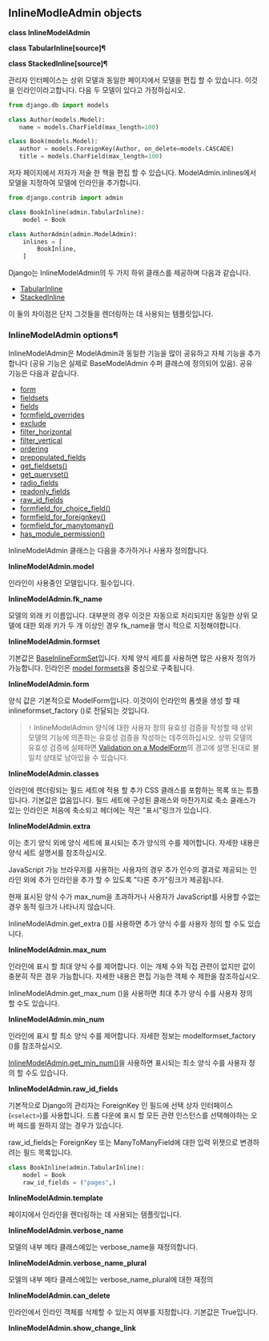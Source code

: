 ## InlineModleAdmin objects

**class InlineModelAdmin**

**class TabularInline[source]¶**

**class StackedInline[source]¶**

관리자 인터페이스는 상위 모델과 동일한 페이지에서 모델을 편집 할 수 있습니다. 이것을 인라인이라고합니다. 다음 두 모델이 있다고 가정하십시오.

``` python
from django.db import models

class Author(models.Model):
   name = models.CharField(max_length=100)

class Book(models.Model):
   author = models.ForeignKey(Author, on_delete=models.CASCADE)
   title = models.CharField(max_length=100)
```
저자 페이지에서 저자가 저술 한 책을 편집 할 수 있습니다. ModelAdmin.inlines에서 모델을 지정하여 모델에 인라인을 추가합니다.

``` python
from django.contrib import admin

class BookInline(admin.TabularInline):
    model = Book

class AuthorAdmin(admin.ModelAdmin):
    inlines = [
        BookInline,
    ]
```
Django는 InlineModelAdmin의 두 가지 하위 클래스를 제공하며 다음과 같습니다.

* [TabularInline](https://docs.djangoproject.com/en/2.2/ref/contrib/admin/#django.contrib.admin.TabularInline)
* [StackedInline](https://docs.djangoproject.com/en/2.2/ref/contrib/admin/#django.contrib.admin.StackedInline)

이 둘의 차이점은 단지 그것들을 렌더링하는 데 사용되는 템플릿입니다.

### InlineModelAdmin options¶

InlineModelAdmin은 ModelAdmin과 동일한 기능을 많이 공유하고 자체 기능을 추가합니다 (공유 기능은 실제로 BaseModelAdmin 수퍼 클래스에 정의되어 있음). 공유 기능은 다음과 같습니다.

* [form](https://docs.djangoproject.com/en/2.2/ref/contrib/admin/#django.contrib.admin.InlineModelAdmin.form)
* [fieldsets](https://docs.djangoproject.com/en/2.2/ref/contrib/admin/#django.contrib.admin.ModelAdmin.fieldsets)
* [fields](https://docs.djangoproject.com/en/2.2/ref/contrib/admin/#django.contrib.admin.ModelAdmin.fields)
* [formfield_overrides](https://docs.djangoproject.com/en/2.2/ref/contrib/admin/#django.contrib.admin.ModelAdmin.formfield_overrides)
* [exclude](https://docs.djangoproject.com/en/2.2/ref/contrib/admin/#django.contrib.admin.ModelAdmin.exclude)
* [filter_horizontal](https://docs.djangoproject.com/en/2.2/ref/contrib/admin/#django.contrib.admin.ModelAdmin.filter_horizontal)
* [filter_vertical](https://docs.djangoproject.com/en/2.2/ref/contrib/admin/#django.contrib.admin.ModelAdmin.filter_vertical)
* [ordering](https://docs.djangoproject.com/en/2.2/ref/contrib/admin/#django.contrib.admin.ModelAdmin.ordering)
* [prepopulated_fields](https://docs.djangoproject.com/en/2.2/ref/contrib/admin/#django.contrib.admin.ModelAdmin.prepopulated_fields)
* [get_fieldsets()](https://docs.djangoproject.com/en/2.2/ref/contrib/admin/#django.contrib.admin.ModelAdmin.get_fieldsets)
* [get_queryset()](https://docs.djangoproject.com/en/2.2/ref/contrib/admin/#django.contrib.admin.ModelAdmin.get_queryset)
* [radio_fields](https://docs.djangoproject.com/en/2.2/ref/contrib/admin/#django.contrib.admin.ModelAdmin.radio_fields)
* [readonly_fields]([readonly_fields](https://docs.djangoproject.com/en/2.2/ref/contrib/admin/#django.contrib.admin.ModelAdmin.readonly_fields))
* [raw_id_fields](https://docs.djangoproject.com/en/2.2/ref/contrib/admin/#django.contrib.admin.InlineModelAdmin.raw_id_fields)
* [formfield_for_choice_field()](https://docs.djangoproject.com/en/2.2/ref/contrib/admin/#django.contrib.admin.ModelAdmin.formfield_for_choice_field)
* [formfield_for_foreignkey()](https://docs.djangoproject.com/en/2.2/ref/contrib/admin/#django.contrib.admin.ModelAdmin.formfield_for_foreignkey)
* [formfield_for_manytomany()](https://docs.djangoproject.com/en/2.2/ref/contrib/admin/#django.contrib.admin.ModelAdmin.formfield_for_manytomany)
* [has_module_permission()](https://docs.djangoproject.com/en/2.2/ref/contrib/admin/#django.contrib.admin.ModelAdmin.has_module_permission)

InlineModelAdmin 클래스는 다음을 추가하거나 사용자 정의합니다.

**InlineModelAdmin.model**

인라인이 사용중인 모델입니다. 필수입니다.

**InlineModelAdmin.fk_name**

모델의 외래 키 이름입니다. 대부분의 경우 이것은 자동으로 처리되지만 동일한 상위 모델에 대한 외래 키가 두 개 이상인 경우 fk_name을 명시 적으로 지정해야합니다.

**InlineModelAdmin.formset**

기본값은 [BaseInlineFormSet](https://docs.djangoproject.com/en/2.2/topics/forms/modelforms/#django.forms.models.BaseInlineFormSet)입니다. 자체 양식 세트를 사용하면 많은 사용자 정의가 가능합니다. 인라인은 [model formsets](https://docs.djangoproject.com/en/2.2/topics/forms/modelforms/#model-formsets)을 중심으로 구축됩니다.

**InlineModelAdmin.form**

양식 값은 기본적으로 ModelForm입니다. 이것이이 인라인의 폼셋을 생성 할 때 inlineformset_factory ()로 전달되는 것입니다.

> `!` InlineModelAdmin 양식에 대한 사용자 정의 유효성 검증을 작성할 때 상위 모델의 기능에 의존하는 유효성 검증을 작성하는 데주의하십시오. 상위 모델의 유효성 검증에 실패하면 [Validation on a ModelForm](https://docs.djangoproject.com/en/2.2/topics/forms/modelforms/#validation-on-modelform)의 경고에 설명 된대로 불일치 상태로 남아있을 수 있습니다.

**InlineModelAdmin.classes**

인라인에 렌더링되는 필드 세트에 적용 할 추가 CSS 클래스를 포함하는 목록 또는 튜플입니다. 기본값은 없음입니다. 필드 세트에 구성된 클래스와 마찬가지로 축소 클래스가있는 인라인은 처음에 축소되고 헤더에는 작은 "표시"링크가 있습니다.

**InlineModelAdmin.extra**

이는 초기 양식 외에 양식 세트에 표시되는 추가 양식의 수를 제어합니다. 자세한 내용은 양식 세트 설명서를 참조하십시오.

JavaScript 가능 브라우저를 사용하는 사용자의 경우 추가 인수의 결과로 제공되는 인라인 외에 추가 인라인을 추가 할 수 있도록 "다른 추가"링크가 제공됩니다.

현재 표시된 양식 수가 max_num을 초과하거나 사용자가 JavaScript를 사용할 수없는 경우 동적 링크가 나타나지 않습니다.

InlineModelAdmin.get_extra ()를 사용하면 추가 양식 수를 사용자 정의 할 수도 있습니다.

**InlineModelAdmin.max_num**

인라인에 표시 할 최대 양식 수를 제어합니다. 이는 개체 수와 직접 관련이 없지만 값이 충분히 작은 경우 가능합니다. 자세한 내용은 편집 가능한 객체 수 제한을 참조하십시오.

InlineModelAdmin.get_max_num ()을 사용하면 최대 추가 양식 수를 사용자 정의 할 수도 있습니다.

**InlineModelAdmin.min_num**

인라인에 표시 할 최소 양식 수를 제어합니다. 자세한 정보는 modelformset_factory ()를 참조하십시오.

[InlineModelAdmin.get_min_num()](https://docs.djangoproject.com/en/2.2/ref/contrib/admin/#django.contrib.admin.InlineModelAdmin.get_min_num)을 사용하면 표시되는 최소 양식 수를 사용자 정의 할 수도 있습니다.

**InlineModelAdmin.raw_id_fields**

기본적으로 Django의 관리자는 ForeignKey 인 필드에 선택 상자 인터페이스 (`<select>`)를 사용합니다. 드롭 다운에 표시 할 모든 관련 인스턴스를 선택해야하는 오버 헤드를 원하지 않는 경우가 있습니다.

raw_id_fields는 ForeignKey 또는 ManyToManyField에 대한 입력 위젯으로 변경하려는 필드 목록입니다.

``` python
class BookInline(admin.TabularInline):
    model = Book
    raw_id_fields = ("pages",)
```

**InlineModelAdmin.template**

페이지에서 인라인을 렌더링하는 데 사용되는 템플릿입니다.

**InlineModelAdmin.verbose_name**

모델의 내부 메타 클래스에있는 verbose_name을 재정의합니다.

**InlineModelAdmin.verbose_name_plural**

모델의 내부 메타 클래스에있는 verbose_name_plural에 대한 재정의

**InlineModelAdmin.can_delete**

인라인에서 인라인 객체를 삭제할 수 있는지 여부를 지정합니다. 기본값은 True입니다.

**InlineModelAdmin.show_change_link**